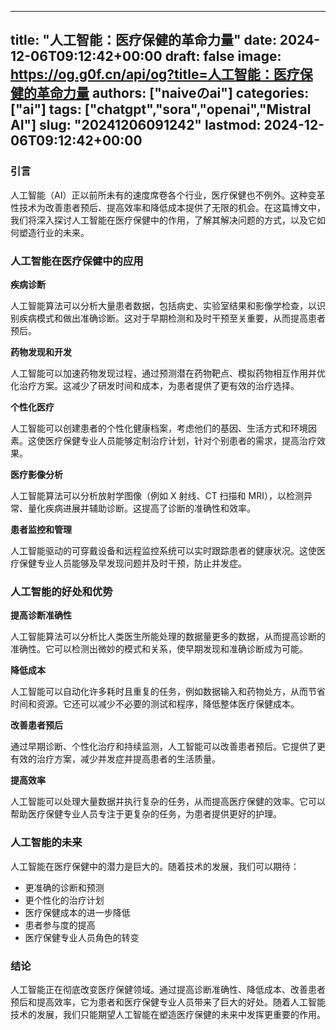 
---
title: "人工智能：医疗保健的革命力量"
date: 2024-12-06T09:12:42+00:00
draft: false
image: https://og.g0f.cn/api/og?title=人工智能：医疗保健的革命力量
authors: ["naiveのai"]
categories: ["ai"]
tags: ["chatgpt","sora","openai","Mistral AI"]
slug: "20241206091242"
lastmod: 2024-12-06T09:12:42+00:00
---
### 引言

人工智能（AI）正以前所未有的速度席卷各个行业，医疗保健也不例外。这种变革性技术为改善患者预后、提高效率和降低成本提供了无限的机会。在这篇博文中，我们将深入探讨人工智能在医疗保健中的作用，了解其解决问题的方式，以及它如何塑造行业的未来。

### 人工智能在医疗保健中的应用

**疾病诊断**

人工智能算法可以分析大量患者数据，包括病史、实验室结果和影像学检查，以识别疾病模式和做出准确诊断。这对于早期检测和及时干预至关重要，从而提高患者预后。

**药物发现和开发**

人工智能可以加速药物发现过程，通过预测潜在药物靶点、模拟药物相互作用并优化治疗方案。这减少了研发时间和成本，为患者提供了更有效的治疗选择。

**个性化医疗**

人工智能可以创建患者的个性化健康档案，考虑他们的基因、生活方式和环境因素。这使医疗保健专业人员能够定制治疗计划，针对个别患者的需求，提高治疗效果。

**医疗影像分析**

人工智能算法可以分析放射学图像（例如 X 射线、CT 扫描和 MRI），以检测异常、量化疾病进展并辅助诊断。这提高了诊断的准确性和效率。

**患者监控和管理**

人工智能驱动的可穿戴设备和远程监控系统可以实时跟踪患者的健康状况。这使医疗保健专业人员能够及早发现问题并及时干预，防止并发症。

### 人工智能的好处和优势

**提高诊断准确性**

人工智能算法可以分析比人类医生所能处理的数据量更多的数据，从而提高诊断的准确性。它可以检测出微妙的模式和关系，使早期发现和准确诊断成为可能。

**降低成本**

人工智能可以自动化许多耗时且重复的任务，例如数据输入和药物处方，从而节省时间和资源。它还可以减少不必要的测试和程序，降低整体医疗保健成本。

**改善患者预后**

通过早期诊断、个性化治疗和持续监测，人工智能可以改善患者预后。它提供了更有效的治疗方案，减少并发症并提高患者的生活质量。

**提高效率**

人工智能可以处理大量数据并执行复杂的任务，从而提高医疗保健的效率。它可以帮助医疗保健专业人员专注于更复杂的任务，为患者提供更好的护理。

### 人工智能的未来

人工智能在医疗保健中的潜力是巨大的。随着技术的发展，我们可以期待：

* 更准确的诊断和预测
* 更个性化的治疗计划
* 医疗保健成本的进一步降低
* 患者参与度的提高
* 医疗保健专业人员角色的转变

### 结论

人工智能正在彻底改变医疗保健领域。通过提高诊断准确性、降低成本、改善患者预后和提高效率，它为患者和医疗保健专业人员带来了巨大的好处。随着人工智能技术的发展，我们只能期望人工智能在塑造医疗保健的未来中发挥更重要的作用。